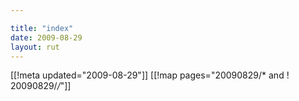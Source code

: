 ```yaml
---

title: "index"
date: 2009-08-29
layout: rut
---
```


[[!meta updated="2009-08-29"]]
[[!map pages="20090829/* and ! 20090829/*/*"]]

